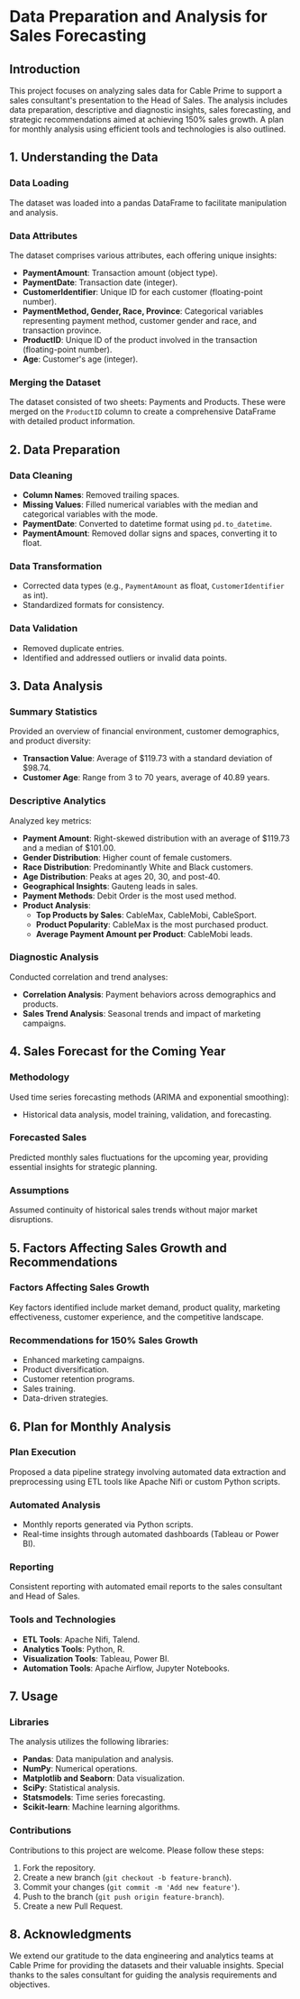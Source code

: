 # Data Preparation and Analysis for Sales Forecasting

## Introduction

This project focuses on analyzing sales data for Cable Prime to support a sales consultant's presentation to the Head of Sales. The analysis includes data preparation, descriptive and diagnostic insights, sales forecasting, and strategic recommendations aimed at achieving 150% sales growth. A plan for monthly analysis using efficient tools and technologies is also outlined.

## 1. Understanding the Data

### Data Loading

The dataset was loaded into a pandas DataFrame to facilitate manipulation and analysis.

### Data Attributes

The dataset comprises various attributes, each offering unique insights:

- **PaymentAmount**: Transaction amount (object type).
- **PaymentDate**: Transaction date (integer).
- **CustomerIdentifier**: Unique ID for each customer (floating-point number).
- **PaymentMethod, Gender, Race, Province**: Categorical variables representing payment method, customer gender and race, and transaction province.
- **ProductID**: Unique ID of the product involved in the transaction (floating-point number).
- **Age**: Customer's age (integer).

### Merging the Dataset

The dataset consisted of two sheets: Payments and Products. These were merged on the `ProductID` column to create a comprehensive DataFrame with detailed product information.

## 2. Data Preparation

### Data Cleaning

- **Column Names**: Removed trailing spaces.
- **Missing Values**: Filled numerical variables with the median and categorical variables with the mode.
- **PaymentDate**: Converted to datetime format using `pd.to_datetime`.
- **PaymentAmount**: Removed dollar signs and spaces, converting it to float.

### Data Transformation

- Corrected data types (e.g., `PaymentAmount` as float, `CustomerIdentifier` as int).
- Standardized formats for consistency.

### Data Validation

- Removed duplicate entries.
- Identified and addressed outliers or invalid data points.

## 3. Data Analysis

### Summary Statistics

Provided an overview of financial environment, customer demographics, and product diversity:

- **Transaction Value**: Average of $119.73 with a standard deviation of $98.74.
- **Customer Age**: Range from 3 to 70 years, average of 40.89 years.

### Descriptive Analytics

Analyzed key metrics:

- **Payment Amount**: Right-skewed distribution with an average of $119.73 and a median of $101.00.
- **Gender Distribution**: Higher count of female customers.
- **Race Distribution**: Predominantly White and Black customers.
- **Age Distribution**: Peaks at ages 20, 30, and post-40.
- **Geographical Insights**: Gauteng leads in sales.
- **Payment Methods**: Debit Order is the most used method.
- **Product Analysis**:
  - **Top Products by Sales**: CableMax, CableMobi, CableSport.
  - **Product Popularity**: CableMax is the most purchased product.
  - **Average Payment Amount per Product**: CableMobi leads.

### Diagnostic Analysis

Conducted correlation and trend analyses:

- **Correlation Analysis**: Payment behaviors across demographics and products.
- **Sales Trend Analysis**: Seasonal trends and impact of marketing campaigns.

## 4. Sales Forecast for the Coming Year

### Methodology

Used time series forecasting methods (ARIMA and exponential smoothing):

- Historical data analysis, model training, validation, and forecasting.

### Forecasted Sales

Predicted monthly sales fluctuations for the upcoming year, providing essential insights for strategic planning.

### Assumptions

Assumed continuity of historical sales trends without major market disruptions.

## 5. Factors Affecting Sales Growth and Recommendations

### Factors Affecting Sales Growth

Key factors identified include market demand, product quality, marketing effectiveness, customer experience, and the competitive landscape.

### Recommendations for 150% Sales Growth

- Enhanced marketing campaigns.
- Product diversification.
- Customer retention programs.
- Sales training.
- Data-driven strategies.

## 6. Plan for Monthly Analysis

### Plan Execution

Proposed a data pipeline strategy involving automated data extraction and preprocessing using ETL tools like Apache Nifi or custom Python scripts.

### Automated Analysis

- Monthly reports generated via Python scripts.
- Real-time insights through automated dashboards (Tableau or Power BI).

### Reporting

Consistent reporting with automated email reports to the sales consultant and Head of Sales.

### Tools and Technologies

- **ETL Tools**: Apache Nifi, Talend.
- **Analytics Tools**: Python, R.
- **Visualization Tools**: Tableau, Power BI.
- **Automation Tools**: Apache Airflow, Jupyter Notebooks.

## 7. Usage

### Libraries

The analysis utilizes the following libraries:

- **Pandas**: Data manipulation and analysis.
- **NumPy**: Numerical operations.
- **Matplotlib and Seaborn**: Data visualization.
- **SciPy**: Statistical analysis.
- **Statsmodels**: Time series forecasting.
- **Scikit-learn**: Machine learning algorithms.

### Contributions

Contributions to this project are welcome. Please follow these steps:

1. Fork the repository.
2. Create a new branch (`git checkout -b feature-branch`).
3. Commit your changes (`git commit -m 'Add new feature'`).
4. Push to the branch (`git push origin feature-branch`).
5. Create a new Pull Request.

## 8. Acknowledgments

We extend our gratitude to the data engineering and analytics teams at Cable Prime for providing the datasets and their valuable insights. Special thanks to the sales consultant for guiding the analysis requirements and objectives.
